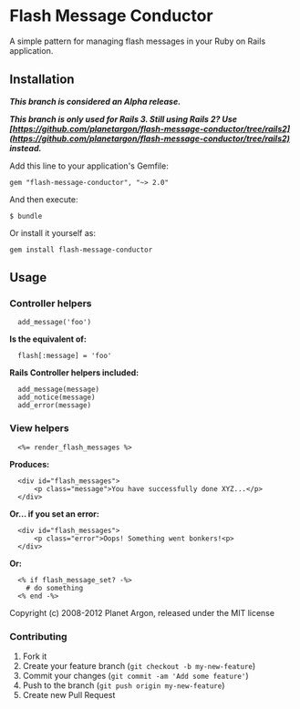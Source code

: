 # Flash Message Conductor

A simple pattern for managing flash messages in your Ruby on Rails application.

## Installation

***This branch is considered an Alpha release.***

***This branch is only used for Rails 3. Still using Rails 2? Use [https://github.com/planetargon/flash-message-conductor/tree/rails2](https://github.com/planetargon/flash-message-conductor/tree/rails2) instead.***

Add this line to your application's Gemfile:

    gem "flash-message-conductor", "~> 2.0"

And then execute:

    $ bundle

Or install it yourself as:

    gem install flash-message-conductor

## Usage

### Controller helpers

```
  add_message('foo')
```

**Is the equivalent of:**

```
  flash[:message] = 'foo'
```

**Rails Controller helpers included:**

```
  add_message(message)
  add_notice(message)
  add_error(message)
```

### View helpers

```
  <%= render_flash_messages %>
```

**Produces:**

```
  <div id="flash_messages">
      <p class="message">You have successfully done XYZ...</p>
  </div>
```

**Or... if you set an error:**

```
  <div id="flash_messages">
      <p class="error">Oops! Something went bonkers!<p>
  </div>
```

**Or:**

```
  <% if flash_message_set? -%>
    # do something
  <% end -%>
```

Copyright (c) 2008-2012 Planet Argon, released under the MIT license

### Contributing

1. Fork it
2. Create your feature branch (`git checkout -b my-new-feature`)
3. Commit your changes (`git commit -am 'Add some feature'`)
4. Push to the branch (`git push origin my-new-feature`)
5. Create new Pull Request
